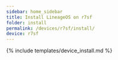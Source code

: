 ```yaml
---
sidebar: home_sidebar
title: Install LineageOS on r7sf
folder: install
permalink: /devices/r7sf/install/
device: r7sf
---
```

{% include templates/device_install.md %}
